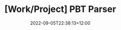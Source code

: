 ---
title: "[Work/Project] PBT Parser"
date: 2022-09-05T22:38:13+12:00
draft: false

description: "A tool I built for work in my spare time, to parse the 8-10 PBT spreadsheets I have to process every month end."
---